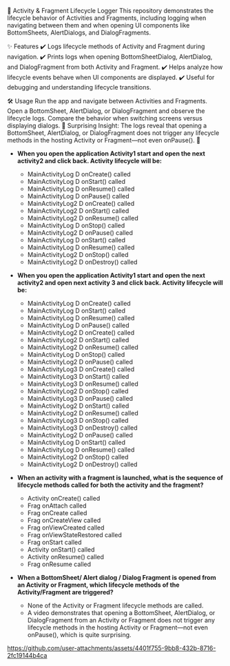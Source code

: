 📌 Activity & Fragment Lifecycle Logger
This repository demonstrates the lifecycle behavior of Activities and Fragments, including logging when navigating between them and when opening UI components like BottomSheets, AlertDialogs, and DialogFragments.

✨ Features
✔️ Logs lifecycle methods of Activity and Fragment during navigation.
✔️ Prints logs when opening BottomSheetDialog, AlertDialog, and DialogFragment from both Activity and Fragment.
✔️ Helps analyze how lifecycle events behave when UI components are displayed.
✔️ Useful for debugging and understanding lifecycle transitions.

🛠 Usage
Run the app and navigate between Activities and Fragments.
Open a BottomSheet, AlertDialog, or DialogFragment and observe the lifecycle logs.
Compare the behavior when switching screens versus displaying dialogs.
📌 Surprising Insight: The logs reveal that opening a BottomSheet, AlertDialog, or DialogFragment does not trigger any lifecycle methods in the hosting Activity or Fragment—not even onPause(). 🚀

* **When you open the application Activity1 start and open the next activity2 and click back. Activity lifecycle will be:**
    - MainActivityLog          D  onCreate() called
    - MainActivityLog          D  onStart() called
    - MainActivityLog          D  onResume() called
    - MainActivityLog          D  onPause() called
    - MainActivityLog2         D  onCreate() called
    - MainActivityLog2         D  onStart() called
    - MainActivityLog2         D  onResume() called
    - MainActivityLog          D  onStop() called
    - MainActivityLog2         D  onPause() called
    - MainActivityLog          D  onStart() called
    - MainActivityLog          D  onResume() called
    - MainActivityLog2         D  onStop() called
    - MainActivityLog2         D  onDestroy() called

* **When you open the application Activity1 start and open the next activity2 and open next activity 3 and click back. Activity lifecycle will be:**
    - MainActivityLog         D  onCreate() called
    - MainActivityLog         D  onStart() called
    - MainActivityLog         D  onResume() called
    - MainActivityLog         D  onPause() called
    - MainActivityLog2        D  onCreate() called
    - MainActivityLog2        D  onStart() called
    - MainActivityLog2        D  onResume() called
    - MainActivityLog         D  onStop() called
    - MainActivityLog2        D  onPause() called
    - MainActivityLog3        D  onCreate() called
    - MainActivityLog3        D  onStart() called
    - MainActivityLog3        D  onResume() called
    - MainActivityLog2        D  onStop() called
    - MainActivityLog3        D  onPause() called
    - MainActivityLog2        D  onStart() called
    - MainActivityLog2        D  onResume() called
    - MainActivityLog3        D  onStop() called
    - MainActivityLog3        D  onDestroy() called
    - MainActivityLog2        D  onPause() called
    - MainActivityLog         D  onStart() called
    - MainActivityLog         D  onResume() called
    - MainActivityLog2        D  onStop() called
    - MainActivityLog2        D  onDestroy() called

* **When an activity with a fragment is launched, what is the sequence of lifecycle methods called for both the activity and the fragment?**
    - Activity  onCreate() called
    - Frag      onAttach called
    - Frag      onCreate called
    - Frag      onCreateView called
    - Frag      onViewCreated called
    - Frag      onViewStateRestored called
    - Frag      onStart called
    - Activity  onStart() called
    - Activity  onResume() called
    - Frag      onResume called

* **When a BottomSheet/ Alert dialog / Dialog Fragment is opened from an Activity or Fragment, which lifecycle methods of the Activity/Fragment are triggered?** 
    - None of the Activity or Fragment lifecycle methods are called.
    - A video demonstrates that opening a BottomSheet, AlertDialog, or DialogFragment from an Activity or Fragment does not trigger any lifecycle methods in the hosting Activity or Fragment—not even onPause(), which is quite surprising.

https://github.com/user-attachments/assets/4401f755-9bb8-432b-8716-2fc19144b4ca

